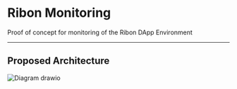# Ribon Monitoring
Proof of concept for monitoring of the Ribon DApp Environment
<hr/>

## Proposed Architecture
![Diagram drawio](https://user-images.githubusercontent.com/24739860/177923567-390a8f47-d8ae-460f-9f7f-e366e450c2e1.png)
